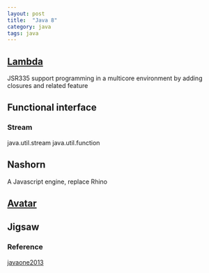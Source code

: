 ```yaml
---
layout: post
title:  "Java 8"
category: java
tags: java
---
```


## [Lambda][lambda] 
JSR335
support programming in a multicore environment by adding closures and related feature


## Functional interface


### Stream
java.util.stream
java.util.function

## Nashorn 
A Javascript engine, replace Rhino 


## [Avatar][avatar]



## Jigsaw


### Reference
[javaone2013][javaone2013]


[avatar]: https://avatar.java.net/
[lambda]: http://openjdk.java.net/projects/lambda/
[javaone2013]: http://www.infoq.com/articles/javaone2013-roundup

